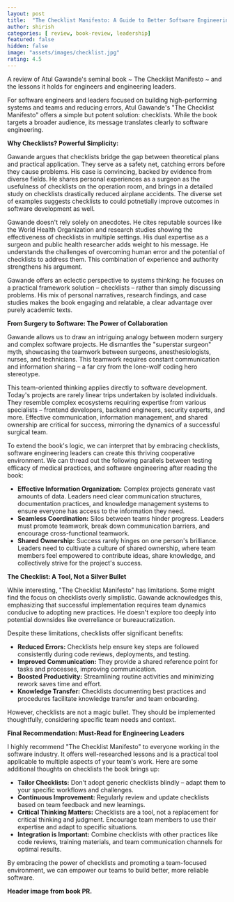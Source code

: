 ```yaml
---
layout: post
title:  "The Checklist Manifesto: A Guide to Better Software Engineering"
author: shirish
categories: [ review, book-review, leadership]
featured: false
hidden: false
image: "assets/images/checklist.jpg"
rating: 4.5
---
```


A review of Atul Gawande's seminal book ~ The Checklist Manifesto ~ and the lessons it holds for engineers and engineering leaders.

For software engineers and leaders focused on building high-performing systems and teams and reducing errors, Atul Gawande's "The Checklist Manifesto" offers a simple but potent solution: checklists. While the book targets a broader audience, its message translates clearly to software engineering.

**Why Checklists? Powerful Simplicity:**

Gawande argues that checklists bridge the gap between theoretical plans and practical application. They serve as a safety net, catching errors before they cause problems. His case is convincing, backed by evidence from diverse fields.  He shares personal experiences as a surgeon as the usefulness of checklists on the operation room, and brings in a detailed study on checklists drastically reduced airplane accidents. The diverse set of examples suggests checklists to could potnetially improve outcomes in software development as well.

Gawande doesn't rely solely on anecdotes. He cites reputable sources like the World Health Organization and research studies showing the effectiveness of checklists in multiple settings.  His dual expertise as a surgeon and public health researcher adds weight to his message. He understands the challenges of overcoming human error and the potential of checklists to address them. This combination of experience and authority strengthens his argument.

Gawande offers an eclectic perspective to systems thinking: he focuses on a practical framework solution – checklists – rather than simply discussing problems.  His mix of personal narratives, research findings, and case studies makes the book engaging and relatable, a clear advantage over purely academic texts.

**From Surgery to Software: The Power of Collaboration**

Gawande allows us to draw an intriguing analogy between modern surgery and complex software projects.  He dismantles the "superstar surgeon" myth, showcasing the teamwork between surgeons, anesthesiologists, nurses, and technicians. This teamwork requires constant communication and information sharing – a far cry from the lone-wolf coding hero stereotype.

This team-oriented thinking applies directly to software development. Today's projects are rarely linear trips undertaken by isolated individuals.  They resemble complex ecosystems requiring expertise from various specialists – frontend developers, backend engineers, security experts, and more. Effective communication, information management, and shared ownership are critical for success, mirroring the dynamics of a successful surgical team.

To extend the book's logic, we can interpret that by embracing checklists, software engineering leaders can create this thriving cooperative environment. We can thread out the following parallels between testing efficacy of medical practices, and software engineering after reading the book:

* **Effective Information Organization:**  Complex projects generate vast amounts of data. Leaders need clear communication structures, documentation practices, and knowledge management systems to ensure everyone has access to the information they need.
* **Seamless Coordination:** Silos between teams hinder progress. Leaders must promote teamwork, break down communication barriers, and encourage cross-functional teamwork.
* **Shared Ownership:** Success rarely hinges on one person's brilliance. Leaders need to cultivate a culture of shared ownership, where team members feel empowered to contribute ideas, share knowledge, and collectively strive for the project's success. 

**The Checklist: A Tool, Not a Silver Bullet**

While interesting, "The Checklist Manifesto" has limitations. Some might find the focus on checklists overly simplistic. Gawande acknowledges this, emphasizing that successful implementation requires team dynamics conducive to adopting new practices.  He doesn't explore too deeply into potential downsides like overreliance or bureaucratization.

Despite these limitations, checklists offer significant benefits:

* **Reduced Errors:**  Checklists help ensure key steps are followed consistently during code reviews, deployments, and testing.
* **Improved Communication:**  They provide a shared reference point for tasks and processes, improving communication.
* **Boosted Productivity:**  Streamlining routine activities and minimizing rework saves time and effort.
* **Knowledge Transfer:**  Checklists documenting best practices and procedures facilitate knowledge transfer and team onboarding.

However, checklists are not a magic bullet.  They should be implemented thoughtfully, considering specific team needs and context.

**Final Recommendation: Must-Read for Engineering Leaders**

I highly recommend "The Checklist Manifesto" to everyone working in the software industry. It offers well-researched lessons and is a practical tool applicable to multiple aspects of your team's work. Here are some additional thoughts on checklists the book brings up:

* **Tailor Checklists:** Don't adopt generic checklists blindly – adapt them to your specific workflows and challenges. 
* **Continuous Improvement:**  Regularly review and update checklists based on team feedback and new learnings.
* **Critical Thinking Matters:** Checklists are a tool, not a replacement for critical thinking and judgment. Encourage team members to use their expertise and adapt to specific situations.
* **Integration is Important:**  Combine checklists with other practices like code reviews, training materials, and team communication channels for optimal results.

By embracing the power of checklists and promoting a team-focused environment, we can empower our teams to build better, more reliable software. 

__Header image from book PR.__